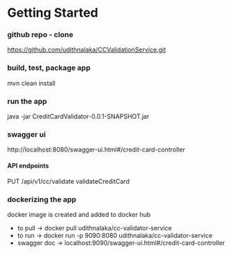 # Getting Started

### github repo - clone
https://github.com/udithnalaka/CCValidationService.git

### build, test, package app
mvn clean install

### run the app
java -jar CreditCardValidator-0.0.1-SNAPSHOT.jar

### swagger ui
http://localhost:8080/swagger-ui.html#/credit-card-controller

#### API endpoints
PUT   /api/v1/cc/validate    validateCreditCard

### dockerizing the app
docker image is created and added to docker hub
* to pull -> docker pull udithnalaka/cc-validator-service
* to run -> docker run -p 9090:8080 udithnalaka/cc-validator-service
* swagger doc -> localhost:9090/swagger-ui.html#/credit-card-controller